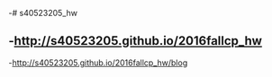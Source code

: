 -# s40523205_hw
 
-http://s40523205.github.io/2016fallcp_hw
-
-http://s40523205.github.io/2016fallcp_hw/blog
